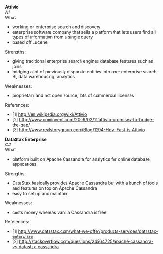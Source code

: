 
**Attivio**   
*A1*  
What:
- working on enterprise search and discovery 
- enterprise software company that sells a platform that lets users find all types of information from a single query 
- based off Lucene 

Strengths:  
- giving traditional enterprise search engines database features such as joins 
- bridging a lot of previously disparate entities into one: enterprise search, BI, data warehousing, analytics 

Weaknesses:  
- proprietary and not open source, lots of commercial licenses 
 
References:  
- [1] http://en.wikipedia.org/wiki/Attivio
- [2] http://www.cominvent.com/2009/02/11/attivio-promises-to-bridge-the-gap/
- [3] http://www.realstorygroup.com/Blog/1294-How-Fast-is-Attivio



**DataStax Enterprise**  
*C2*  
What:
- platform built on Apache Cassandra for analytics for online database applications 

Strengths:
- DataStax basically provides Apache Cassandra but with a bunch of tools and features on top on Apache Cassandra
- easy to set up and maintain 

Weaknesses:
- costs money whereas vanilla Cassandra is free 

References:
- [1] http://www.datastax.com/what-we-offer/products-services/datastax-enterprise
- [2] http://stackoverflow.com/questions/24564725/apache-cassandra-vs-datastax-cassandra

